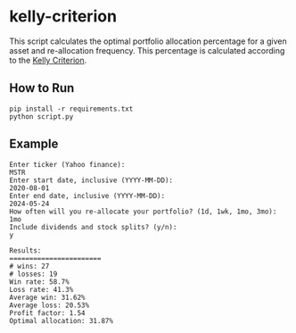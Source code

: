 # kelly-criterion

This script calculates the optimal portfolio allocation percentage for a given asset and re-allocation frequency. This percentage is calculated according to the [Kelly Criterion](https://en.wikipedia.org/wiki/Kelly_criterion#Investment_formula).

## How to Run

```
pip install -r requirements.txt
python script.py
```

## Example

```
Enter ticker (Yahoo finance):
MSTR
Enter start date, inclusive (YYYY-MM-DD):
2020-08-01
Enter end date, inclusive (YYYY-MM-DD):
2024-05-24
How often will you re-allocate your portfolio? (1d, 1wk, 1mo, 3mo):
1mo
Include dividends and stock splits? (y/n):
y

Results:
=======================
# wins: 27
# losses: 19
Win rate: 58.7%
Loss rate: 41.3%
Average win: 31.62%
Average loss: 20.53%
Profit factor: 1.54
Optimal allocation: 31.87%
```
